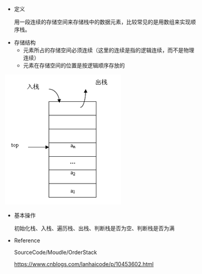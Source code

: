 * 定义

    用一段连续的存储空间来存储栈中的数据元素，比较常见的是用数组来实现顺序栈。

- 存储结构
   - 元素所占的存储空间必须连续（这里的连续是指的逻辑连续，而不是物理连续）
   - 元素在存储空间的位置是按逻辑顺序存放的
   

![List](../Image/StackOrder.png)

- 基本操作

    初始化栈、入栈、遍历栈、出栈、判断栈是否为空、判断栈是否为满

* Reference

    SourceCode/Moudle/OrderStack

    https://www.cnblogs.com/lanhaicode/p/10453602.html